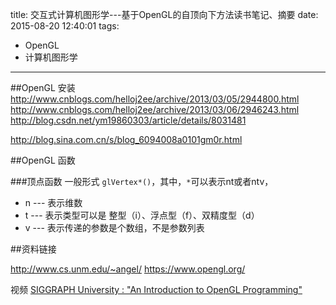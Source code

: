 title: 交互式计算机图形学---基于OpenGL的自顶向下方法读书笔记、摘要
date: 2015-08-20 12:40:01
tags:
- OpenGL
- 计算机图形学
---
##OpenGL 安装
http://www.cnblogs.com/helloj2ee/archive/2013/03/05/2944800.html
http://www.cnblogs.com/helloj2ee/archive/2013/03/06/2946243.html
http://blog.csdn.net/ym19860303/article/details/8031481

http://blog.sina.com.cn/s/blog_6094008a0101gm0r.html


##OpenGL 函数

###顶点函数
一般形式 `glVertex*()`，其中，`*`可以表示nt或者ntv，

- n --- 表示维数
- t --- 表示类型可以是 整型（i）、浮点型（f）、双精度型（d）
- v --- 表示传递的参数是个数组，不是参数列表



##资料链接

http://www.cs.unm.edu/~angel/
https://www.opengl.org/

视频
[SIGGRAPH University : "An Introduction to OpenGL Programming"](https://www.youtube.com/watch?v=6-9XFm7XAT8)



